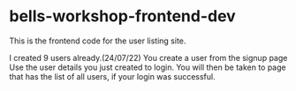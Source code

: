 # bells-workshop-frontend-dev
This is the frontend code for the user listing site.

I created 9 users already.(24/07/22)
You create a user from the signup page
Use the user details you just created to login.
You will then be taken to page that has the list of all users, if your login was successful.
